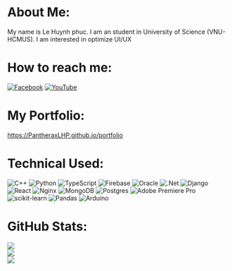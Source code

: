 # About Me:

My name is Le Huynh phuc. I am an student in University of Science (VNU-HCMUS). I am interested in optimize UI/UX

# How to reach me:

[![Facebook](https://img.shields.io/badge/Facebook-%231877F2.svg?logo=Facebook&logoColor=white)](https://facebook.com/PantheraxLHP) [![YouTube](https://img.shields.io/badge/YouTube-%23FF0000.svg?logo=YouTube&logoColor=white)](https://youtube.com/@huynhphucle)

# My Portfolio:

https://PantheraxLHP.github.io/portfolio

# Technical Used:

![C++](https://img.shields.io/badge/c++-%2300599C.svg?style=flat&logo=c%2B%2B&logoColor=white) ![Python](https://img.shields.io/badge/python-3670A0?style=flat&logo=python&logoColor=ffdd54) ![TypeScript](https://img.shields.io/badge/typescript-%23007ACC.svg?style=flat&logo=typescript&logoColor=white) ![Firebase](https://img.shields.io/badge/firebase-%23039BE5.svg?style=flat&logo=firebase) ![Oracle](https://img.shields.io/badge/Oracle-F80000?style=flat&logo=oracle&logoColor=white) ![.Net](https://img.shields.io/badge/.NET-5C2D91?style=flat&logo=.net&logoColor=white) ![Django](https://img.shields.io/badge/django-%23092E20.svg?style=flat&logo=django&logoColor=white) ![React](https://img.shields.io/badge/react-%2320232a.svg?style=flat&logo=react&logoColor=%2361DAFB) ![Nginx](https://img.shields.io/badge/nginx-%23009639.svg?style=flat&logo=nginx&logoColor=white) ![MongoDB](https://img.shields.io/badge/MongoDB-%234ea94b.svg?style=flat&logo=mongodb&logoColor=white) ![Postgres](https://img.shields.io/badge/postgres-%23316192.svg?style=flat&logo=postgresql&logoColor=white) ![Adobe Premiere Pro](https://img.shields.io/badge/Adobe%20Premiere%20Pro-9999FF.svg?style=flat&logo=Adobe%20Premiere%20Pro&logoColor=white) ![scikit-learn](https://img.shields.io/badge/scikit--learn-%23F7931E.svg?style=flat&logo=scikit-learn&logoColor=white) ![Pandas](https://img.shields.io/badge/pandas-%23150458.svg?style=flat&logo=pandas&logoColor=white) ![Arduino](https://img.shields.io/badge/-Arduino-00979D?style=flat&logo=Arduino&logoColor=white)

# GitHub Stats:

![](https://github-readme-stats.vercel.app/api?username=PantheraxLHP&theme=radical&hide_border=true&include_all_commits=true&count_private=true)<br/>
![](https://github-readme-streak-stats.herokuapp.com/?user=PantheraxLHP&theme=radical&hide_border=true)<br/>
![](https://github-readme-stats.vercel.app/api/top-langs/?username=PantheraxLHP&theme=radical&hide_border=true&include_all_commits=true&count_private=true&layout=compact)
